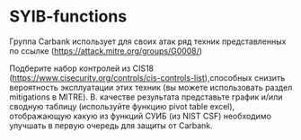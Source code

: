 # SYIB-functions

Группа Сarbank использует для своих атак ряд техник представленных по ссылке (https://attack.mitre.org/groups/G0008/)

Подберите набор контролей из СIS18
(https://www.cisecurity.org/controls/cis-controls-list),способных снизить вероятность эксплуатации этих техник
(вы можете использовать раздел mitigations в MITRE). В. качестве результата представьте график и/или сводную
таблицу (используйте функцию pivot table excel), отображающую какую из функций СУИБ (из NIST CSF) необходимо улучшать в первую очередь для защиты от Сarbank.
